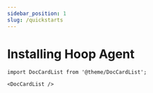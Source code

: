 ```yaml
---
sidebar_position: 1
slug: /quickstarts
---
```


# Installing Hoop Agent

```mdx-code-block
import DocCardList from '@theme/DocCardList';

<DocCardList />
```


